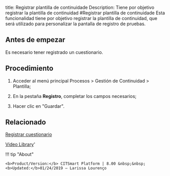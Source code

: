 title:  Registrar plantilla de continuidade
Description: Tiene por objetivo registrar la plantilla de continuidad
#Registrar plantilla de continuidade
Esta funcionalidad tiene por objetivo registrar la plantilla de continuidad, que será utilizado para personalizar la pantalla de registro de pruebas.

Antes de empezar
----------------

Es necesario tener registrado un cuestionario.

Procedimiento
-------------

1.  Acceder al menú principal Procesos \> Gestión de Continuidad \> Plantilla;

2.  En la pestaña **Registro**, completar los campos necesarios;

3.  Hacer clic en "Guardar".

Relacionado
----------------

[Registrar cuestionario](/es-es/citsmart-platform-8/platform-administration/questionnaires/questionaires-management/register-questionnaire.html)

<i class='fa fa-youtube-play  fa-2x' style='color:#97ce17;vertical-align: middle;'> </i> [Video Library](https://www.youtube.com/playlist?list=PLB5qK2uzf2RMHcgQuDIzcuLqoHXYfihz1)'

!!! tip "About"

    <b>Product/Version:</b> CITSmart Platform | 8.00 &nbsp;&nbsp;
    <b>Updated:</b>01/24/2019 – Larissa Lourenço
